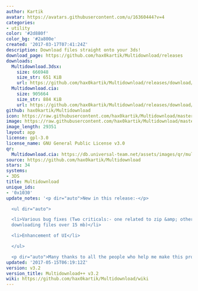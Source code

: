 ```yaml
---
author: Kartik
avatar: https://avatars.githubusercontent.com/u/16360444?v=4
categories:
- utility
color: '#2d880f'
color_bg: '#2a800e'
created: '2017-03-17T07:41:24Z'
description: Download files straight onto your 3ds!
download_page: https://github.com/hax0kartik/Multidownload/releases
downloads:
  Multidownload.3dsx:
    size: 666948
    size_str: 651 KiB
    url: https://github.com/hax0kartik/Multidownload/releases/download/v3.2/Multidownload.3dsx
  Multidownload.cia:
    size: 905664
    size_str: 884 KiB
    url: https://github.com/hax0kartik/Multidownload/releases/download/v3.2/Multidownload.cia
github: hax0kartik/Multidownload
icon: https://raw.githubusercontent.com/hax0kartik/Multidownload/master/resources/icon.png
image: https://raw.githubusercontent.com/hax0kartik/Multidownload/master/resources/banner.png
image_length: 29351
layout: app
license: gpl-3.0
license_name: GNU General Public License v3.0
qr:
  Multidownload.cia: https://db.universal-team.net/assets/images/qr/multidownload-cia.png
source: https://github.com/hax0kartik/Multidownload
stars: 34
systems:
- 3DS
title: Multidownload
unique_ids:
- '0x1030'
update_notes: '<p dir="auto">New in this release:-</p>

  <ul dir="auto">

  <li>Various bug fixes (Two criticals:- one related to zip &amp; other related to
  downloading files over 15 mb)</li>

  <li>Enhancement of UI</li>

  </ul>

  <p dir="auto">Many thanks to all the people who help me make this project better!</p>'
updated: '2017-05-15T06:19:12Z'
version: v3.2
version_title: Multidownload++ v3.2
wiki: https://github.com/hax0kartik/Multidownload/wiki
---
```

